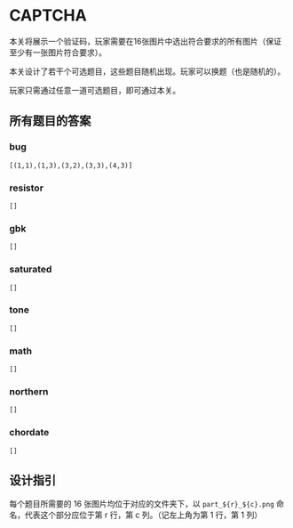 # CAPTCHA

本关将展示一个验证码，玩家需要在16张图片中选出符合要求的所有图片（保证至少有一张图片符合要求）。

本关设计了若干个可选题目，这些题目随机出现。玩家可以换题（也是随机的）。

玩家只需通过任意一道可选题目，即可通过本关。

## 所有题目的答案

### bug

`[(1,1),(1,3),(3,2),(3,3),(4,3)]`

### resistor

`[]`

### gbk

`[]`

### saturated

`[]`

### tone

`[]`

### math

`[]`

### northern

`[]`

### chordate

`[]`

## 设计指引

每个题目所需要的 16 张图片均位于对应的文件夹下，以 `part_${r}_${c}.png` 命名，代表这个部分应位于第 r 行，第 c 列。（记左上角为第 1 行，第 1 列）
